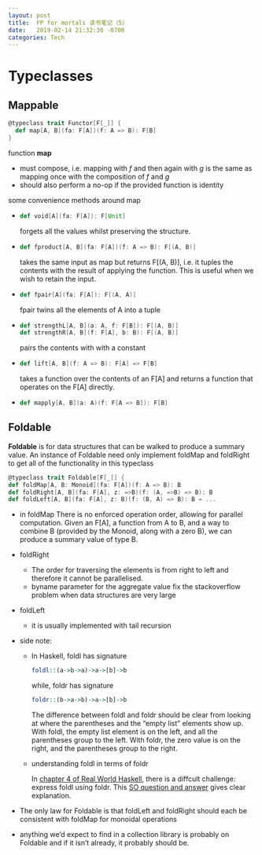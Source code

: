 ```yaml
---
layout: post
title:  FP for mortals 读书笔记（5）
date:   2019-02-14 21:32:30 -0700
categories: Tech
---
```

# Typeclasses
## Mappable
```scala
@typeclass trait Functor[F[_]] {
  def map[A, B](fa: F[A])(f: A => B): F[B]
}
```
function __map__ 
+ must compose, i.e. mapping with _f_ and then again with _g_ is the same as mapping once with the composition of _f_ and _g_
+ should also perform a no-op if the provided function is identity

some convenience methods around map
+ ```scala
  def void[A](fa: F[A]): F[Unit]
  ```
  forgets all the values whilst preserving the structure.
+ ```scala
  def fproduct[A, B](fa: F[A])(f: A => B): F[(A, B)]
  ```
  takes the same input as map but returns F\[(A, B)\], i.e. it tuples the contents with the result of applying the function. This is useful when we wish to retain the input.
+ ```scala
  def fpair[A](fa: F[A]): F[(A, A)]
  ```
  fpair twins all the elements of A into a tuple
+ ```scala
  def strengthL[A, B](a: A, f: F[B]): F[(A, B)]
  def strengthR[A, B](f: F[A], b: B): F[(A, B)]
  ```
  pairs the contents with with a constant
+ ```scala
  def lift[A, B](f: A => B): F[A] => F[B]
  ```
  takes a function over the contents of an F\[A\] and returns a function that operates on the F\[A\] directly.
+ ```scala
  def mapply[A, B](a: A)(f: F[A => B]): F[B]
  ```

## Foldable
__Foldable__ is for data structures that can be walked to produce a summary value. An instance of Foldable need only implement foldMap and foldRight to get all of the functionality in this typeclass
```scala
@typeclass trait Foldable[F[_]] {
def foldMap[A, B: Monoid](fa: F[A])(f: A => B): B
def foldRight[A, B](fa: F[A], z: =>B)(f: (A, =>B) => B): B
def foldLeft[A, B](fa: F[A], z: B)(f: (B, A) => B): B = ...
```
+ in foldMap There is no enforced operation order, allowing for parallel computation. Given an F\[A\], a function from A to B, and a way to combine B (provided by the Monoid, along with a zero B), we can produce a summary value of type B.
+ foldRight
  + The order for traversing the elements is from right to left and therefore it cannot be parallelised.
  + byname parameter for the aggregate value fix the stackoverflow problem when data structures are very large
+ foldLeft
  + it is usually implemented with tail recursion
+ side note:
  + In Haskell, 
    foldl has signature 
    ```haskell
    foldl::(a->b->a)->a->[b]->b
    ```
    while, foldr has signature
    ```haskell
    foldr::(b->a->b)->a->[b]->b
    ```
    The difference between foldl and foldr should be clear from looking at where the parentheses and the “empty list” elements show up. With foldl, the empty list element is on the left, and all the parentheses group to the left. With foldr, the zero value is on the right, and the parentheses group to the right.

  + understanding foldl in terms of foldr
  
    In [chapter 4 of Real World Haskell](http://book.realworldhaskell.org/read/functional-programming.html), there is a diffcult challenge: express foldl using foldr.
    This [SO question and answer](https://stackoverflow.com/a/6172270) gives clear explanation.

+ The only law for Foldable is that foldLeft and foldRight should each be consistent with foldMap for monoidal operations
+ anything we’d expect to find in a collection library is probably on Foldable and if it isn’t already, it probably should be.
